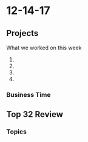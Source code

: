 # 12-14-17 

## Projects 
What we worked on this week

1. 
2.
3.
4.


### Business Time 

## Top 32 Review 



### Topics 

